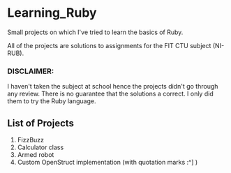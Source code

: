 # Learning_Ruby
Small projects on which I've tried to learn the basics of Ruby.

All of the projects are solutions to assignments for the FIT CTU subject (NI-RUB).

### DISCLAIMER: 
I haven't taken the subject at school hence the projects didn't go through any review. There is no guarantee that the 
solutions a correct. I only did them to try the Ruby language.

## List of Projects
1. FizzBuzz
2. Calculator class
3. Armed robot
4. Custom OpenStruct implementation (with quotation marks :^] )
